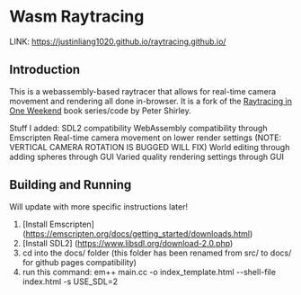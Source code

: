 Wasm Raytracing
====================================================================================================
LINK: https://justinliang1020.github.io/raytracing.github.io/

Introduction
------------------
This is a webassembly-based raytracer that allows for real-time camera movement and rendering all done in-browser. It is a fork of the [Raytracing in One Weekend](https://raytracing.github.io/books/RayTracingInOneWeekend.html) book series/code by Peter Shirley.

Stuff I added:
SDL2 compatibility
WebAssembly compatibility through Emscripten
Real-time camera movement on lower render settings (NOTE: VERTICAL CAMERA ROTATION IS BUGGED WILL FIX)
World editing through adding spheres through GUI
Varied quality rendering settings through GUI


Building and Running
---------------------
Will update with more specific instructions later!

1. [Install Emscripten] (https://emscripten.org/docs/getting_started/downloads.html)
2. [Install SDL2] (https://www.libsdl.org/download-2.0.php)
3. cd into the docs/ folder (this folder has been renamed from src/ to docs/ for github pages compatibility)
4. run this command: em++ main.cc -o index_template.html --shell-file index.html -s USE_SDL=2
